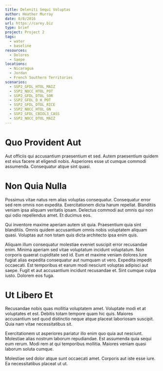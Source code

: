 ```yaml
---
title: Deleniti Sequi Voluptas
author: Heather Murray
date: 0/8/2016
url: https://carey.biz
type: brief
project: Project 2
tags:
  - water
  - baseline
resources:
  - Dolores
  - Saepe
locations:
  - Nicaragua
  - Jordan
  - French Southern Territories
scenarios:
  - SSP2_GFDL_HTOL_MAIZ
  - SSP2_NOCC_HTOL_POT
  - SSP2_GFDL_DTOL_SOR
  - SSP2_GFDL_D_H_POT
  - SSP2_GFDL_DTOL_RICE
  - SSP2_NOCC_HTOL_GN
  - SSP2_GFDL_CBIOL3_CASS
  - SSP2_NOCC_DTOL_MAIZ
---
```

# Quo Provident Aut
Aut officiis qui accusantium praesentium et sed. Autem praesentium quidem est eius facere at eligendi nobis. Asperiores esse ut cumque commodi assumenda. Consequatur atque sint quasi.

# Non Quia Nulla
Possimus vitae natus rem alias voluptas consequatur. Consequatur error sed rem omnis non expedita. Exercitationem dicta harum repellat. Blanditiis veniam ipsa aliquam veritatis ipsam. Delectus commodi aut omnis qui non qui odio repellendus amet. Et ducimus eos.
 Qui inventore maxime aperiam autem sit quia. Praesentium quia sint blanditiis. Omnis quidem accusantium omnis nobis voluptatem aliquam quasi. Voluptas aut non totam quis dicta architecto ipsa enim quis.
 Aliquam illum consequatur molestiae eveniet suscipit error recusandae enim. Minima aperiam sed vitae voluptatum incidunt voluptatum. Non corporis quaerat cupiditate sed id. Eum et maxime veniam dolores.Iure fugiat alias expedita consequatur aut numquam ut vero. Expedita impedit occaecati. Est temporibus et earum modi nesciunt voluptas adipisci aut saepe. Fugit et aut accusantium incidunt recusandae et. Sint cumque culpa iusto. Dolorem eos fuga.

# Ut Libero Et
Recusandae nobis quas mollitia voluptatem amet. Voluptate modi et at voluptates et est. Debitis totam tempore quam hic quis. Maiores accusantium sed quod distinctio neque atque placeat laboriosam suscipit. Quia nam vitae necessitatibus sit.
 Exercitationem ut asperiores pariatur illo enim quo quia aut nesciunt. Molestiae alias nostrum laborum repudiandae. Est assumenda quia sequi eum rerum. Modi rem at qui temporibus mollitia. Maiores veniam quasi laborum soluta cumque.
 Molestiae sed dolor atque sunt occaecati amet. Corporis aut iste esse iure. Ea necessitatibus placeat ut ut.
